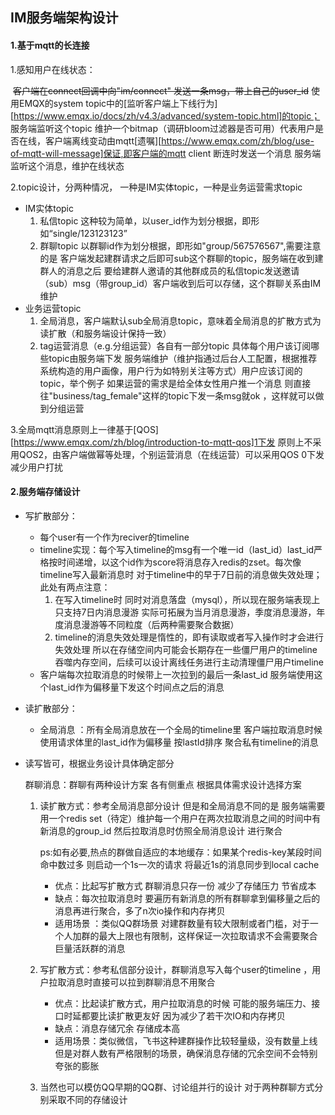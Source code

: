 ## IM服务端架构设计

#### 1.基于mqtt的长连接

1.感知用户在线状态：

​		~~客户端在connect回调中向"im/connect" 发送一条msg，带上自己的user_id~~ 使用EMQX的system topic中的[监听客户端上下线行为][https://www.emqx.io/docs/zh/v4.3/advanced/system-topic.html]的topic； 服务端监听这个topic 维护一个bitmap（调研bloom过滤器是否可用）代表用户是否在线，客户端离线变动由mqtt[遗嘱][https://www.emqx.com/zh/blog/use-of-mqtt-will-message]保证,即客户端的mqtt client 断连时发送一个消息 服务端监听这个消息，维护在线状态

2.topic设计，分两种情况， 一种是IM实体topic，一种是业务运营需求topic

- IM实体topic
  1. 私信topic 这种较为简单，以user_id作为划分根据，即形如“single/123123123”
  2. 群聊topic 以群聊id作为划分根据，即形如"group/567576567",需要注意的是 客户端发起建群请求之后即可sub这个群聊的topic，服务端在收到建群人的消息之后 要给建群人邀请的其他群成员的私信topic发送邀请（sub）msg（带group_id）客户端收到后可以存储，这个群聊关系由IM维护
- 业务运营topic
  1. 全局消息，客户端默认sub全局消息topic，意味着全局消息的扩散方式为读扩散（和服务端设计保持一致）
  2. tag运营消息（e.g.分组运营）各自有一部分topic 具体每个用户该订阅哪些topic由服务端下发 服务端维护（维护指通过后台人工配置，根据推荐系统构造的用户画像，用户行为如特别关注等方式）用户应该订阅的topic，举个例子 如果运营的需求是给全体女性用户推一个消息 则直接往"business/tag_female"这样的topic下发一条msg就ok ，这样就可以做到分组运营

3.全局mqtt消息原则上一律基于[QOS][https://www.emqx.com/zh/blog/introduction-to-mqtt-qos]1下发 原则上不采用QOS2，由客户端做幂等处理，个别运营消息（在线运营）可以采用QOS 0下发 减少用户打扰

#### 2.服务端存储设计

- 写扩散部分：

  - 每个user有一个作为reciver的timeline
  - timeline实现：每个写入timeline的msg有一个唯一id（last_id）last_id严格按时间递增，以这个id作为score将消息存入redis的zset。每次像timeline写入最新消息时 对于timeline中的早于7日前的消息做失效处理；此处有两点注意：
    1. 在写入timeline时 同时对消息落盘（mysql），所以现在服务端表现上只支持7日内消息漫游 实际可拓展为当月消息漫游，季度消息漫游，年度消息漫游等不同粒度（后两种需要聚合数据）
    2. timeline的消息失效处理是惰性的，即有读取或者写入操作时才会进行失效处理 所以在存储空间内可能会长期存在一些僵尸用户的timeline吞噬内存空间，后续可以设计离线任务进行主动清理僵尸用户timeline
  - 客户端每次拉取消息的时候带上一次拉到的最后一条last_id 服务端使用这个last_id作为偏移量下发这个时间点之后的消息

- 读扩散部分：

  - 全局消息 ：所有全局消息放在一个全局的timeline里 客户端拉取消息时候使用请求体里的last_id作为偏移量 按lastId排序 聚合私有timeline的消息

- 读写皆可，根据业务设计具体确定部分

  群聊消息：群聊有两种设计方案 各有侧重点 根据具体需求设计选择方案

  1. 读扩散方式：参考全局消息部分设计 但是和全局消息不同的是 服务端需要用一个redis set（待定）维护每一个用户在两次拉取消息之间的时间中有新消息的group_id 然后拉取消息时仿照全局消息设计 进行聚合

     ps:如有必要,热点的群做自适应的本地缓存：如果某个redis-key某段时间命中数过多 则启动一个1s一次的请求 将最近1s的消息同步到local cache

     - 优点：比起写扩散方式 群聊消息只存一份 减少了存储压力 节省成本 
     - 缺点：每次拉取消息时 要遍历有新消息的所有群聊拿到偏移量之后的消息再进行聚合，多了n次io操作和内存拷贝
     - 适用场景 ：类似QQ群场景 对建群数量有较大限制或者门槛，对于一个人加群的最大上限也有限制，这样保证一次拉取请求不会需要聚合巨量活跃群的消息 

  2. 写扩散方式：参考私信部分设计，群聊消息写入每个user的timeline ，用户拉取消息时直接可以拉到群聊消息不用聚合

     - 优点：比起读扩散方式，用户拉取消息的时候 可能的服务端压力、接口时延都要比读扩散更友好 因为减少了若干次IO和内存拷贝
     - 缺点：消息存储冗余 存储成本高
     - 适用场景：类似微信，飞书这种建群操作比较轻量级，没有数量上线 但是对群人数有严格限制的场景，确保消息存储的冗余空间不会特别夸张的膨胀

  3. 当然也可以模仿QQ早期的QQ群、讨论组并行的设计 对于两种群聊方式分别采取不同的存储设计





​			